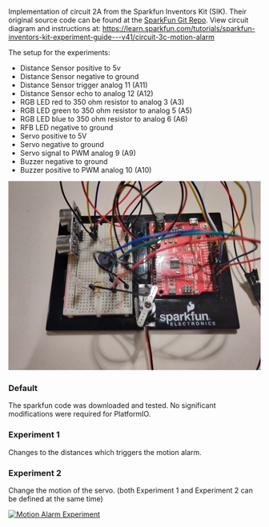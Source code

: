 Implementation of circuit 2A from the Sparkfun Inventors Kit (SIK). Their original source code can be found at the [SparkFun Git Repo](https://github.com/sparkfun/SIK-Guide-Code/tree/master/SIK_Circuit_3C-MotionAlarm).
View circuit diagram and instructions at: https://learn.sparkfun.com/tutorials/sparkfun-inventors-kit-experiment-guide---v41/circuit-3c-motion-alarm

The setup for the experiments:
* Distance Sensor positive to 5v
* Distance Sensor negative to ground 
* Distance Sensor trigger analog 11 (A11)
* Distance Sensor echo to analog 12 (A12)
* RGB LED red to 350 ohm resistor to analog 3 (A3)
* RGB LED green to 350 ohm resistor to analog 5 (A5)
* RGB LED blue to 350 ohm resistor to analog 6 (A6)
* RFB LED negative to ground
* Servo positive to 5V
* Servo negative to ground
* Servo signal to PWM analog 9 (A9)
* Buzzer negative to ground
* Buzzer positive to PWM analog 10 (A10)

![Wiring Photo][1]

[1]: doc/3C_Wiring.jpg "3C Circuit Wiring"

### Default
The sparkfun code was downloaded and tested. No significant modifications were required for PlatformIO.

### Experiment 1
Changes to the distances which triggers the motion alarm.

### Experiment 2
Change the motion of the servo. (both Experiment 1 and Experiment 2 can be defined at the same time)

[![Motion Alarm Experiment](doc/3C_VidIntro.jpg)](https://youtu.be/kZaK2dpht7M "1C Motion Alarm Experiment Video")

